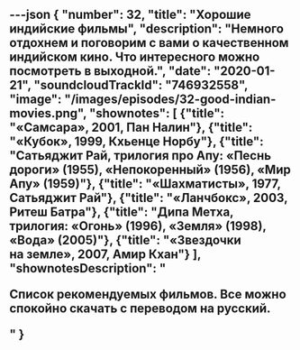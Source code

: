 ---json
{
	"number": 32,
	"title": "Хорошие индийские фильмы",
	"description": "Немного отдохнем и&nbsp;поговорим с&nbsp;вами о&nbsp;качественном индийском кино. Что интересного можно посмотреть в&nbsp;выходной.",
	"date": "2020-01-21",
	"soundcloudTrackId": "746932558",
	"image": "/images/episodes/32-good-indian-movies.png",
	"shownotes": [
		{"title": "&laquo;Самсара&raquo;, 2001, Пан Налин"},
		{"title": "&laquo;Кубок&raquo;, 1999, Кхьенце Норбу"},
		{"title": "Сатьяджит Рай, трилогия про Апу: &laquo;Песнь дороги&raquo; (1955), &laquo;Непокоренный&raquo; (1956), &laquo;Мир Апу&raquo; (1959)"},
		{"title": "&laquo;Шахматисты&raquo;, 1977, Сатьяджит Рай"},
		{"title": "&laquo;Ланчбокс&raquo;, 2003, Ритеш Батра"},
		{"title": "Дипа Метха, трилогия: &laquo;Огонь&raquo; (1996), &laquo;Земля&raquo; (1998), &laquo;Вода&raquo; (2005)"},
		{"title": "&laquo;Звездочки на&nbsp;земле&raquo;, 2007, Амир Кхан"}
	],
	"shownotesDescription": "<p>Список рекомендуемых фильмов. Все можно спокойно скачать с&nbsp;переводом на&nbsp;русский.</p>"
}
---












